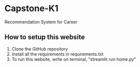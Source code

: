 # Capstone-K1
Recommendation System for Career

## How to setup this website
1. Clone the GitHub repository
2. Install all the requirements in requirements.txt
3. To run this website, write on terminal, "streamlit run home.py"
